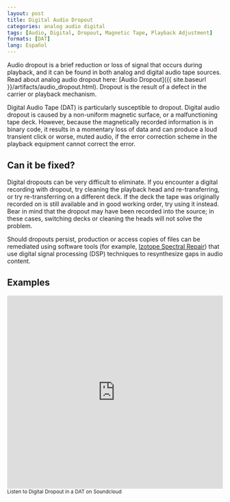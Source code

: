 ```yaml
---
layout: post
title: Digital Audio Dropout
categories: analog audio digital
tags: [Audio, Digital, Dropout, Magnetic Tape, Playback Adjustment]
formats: [DAT]
lang: Español
---
```


Audio dropout is a brief reduction or loss of signal that occurs during playback, and it can be found in both analog and digital audio tape sources. Read about analog audio dropout here: [Audio Dropout]({{ site.baseurl }}/artifacts/audio_dropout.html). Dropout is the result of a defect in the carrier or playback mechanism.

Digital Audio Tape (DAT) is particularly susceptible to dropout. Digital audio dropout is caused by a non-uniform magnetic surface, or a malfunctioning tape deck. However, because the magnetically recorded information is in binary code, it results in a momentary loss of data and can produce a loud transient click or worse, muted audio, if the error correction scheme in the playback equipment cannot correct the error.

## Can it be fixed?

Digital dropouts can be very difficult to eliminate. If you encounter a digital recording with dropout, try cleaning the playback head and re-transferring, or try re-transferring on a different deck. If the deck the tape was originally recorded on is still available and in good working order, try using it instead. Bear in mind that the dropout may have been recorded into the source; in these cases, switching decks or cleaning the heads will not solve the problem.

Should dropouts persist, production or access copies of files can be remediated using software tools (for example, [Izotope Spectral Repair](http://help.izotope.com/docs/rx/pages/userguide_spectralrepair.htm)) that use digital signal processing (DSP) techniques to resynthesize gaps in audio content. 

## Examples

<iframe width="100%" height="450" scrolling="no" frameborder="no" src="https://w.soundcloud.com/player/?url=https%3A//api.soundcloud.com/tracks/96915789&amp;auto_play=false&amp;hide_related=false&amp;show_comments=true&amp;show_user=true&amp;show_reposts=false&amp;visual=true"></iframe>
<sub>Listen to Digital Dropout in a DAT on Soundcloud</sub>
